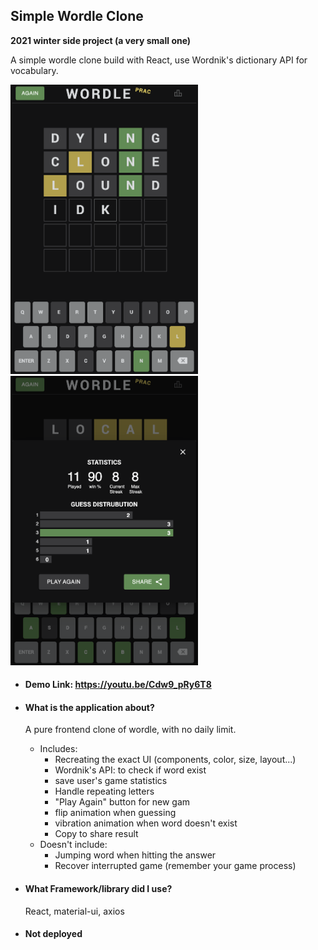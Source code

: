 ## Simple Wordle Clone

**2021 winter side project (a very small one)** 

A simple wordle clone build with React,  use Wordnik's dictionary API for vocabulary.

<img src="./wordle_game.png" alt="game" width="300" />

<img src="./wordle_statistics.png" alt="game" width="300" />

- #### Demo Link: https://youtu.be/Cdw9_pRy6T8

- #### What is the application about?

  A pure frontend clone of wordle, with no daily limit.

  - Includes:
    - Recreating the exact UI (components, color, size, layout...)
    - Wordnik's API: to check if word exist
    - save user's game statistics
    - Handle repeating letters
    - "Play Again" button for new gam
    - flip animation when guessing
    - vibration animation when word doesn't exist
    - Copy to share result
  - Doesn't include:
    - Jumping word when hitting the answer
    - Recover interrupted game (remember your game process)

- #### What Framework/library did I use?

  React, material-ui, axios

- #### Not deployed

